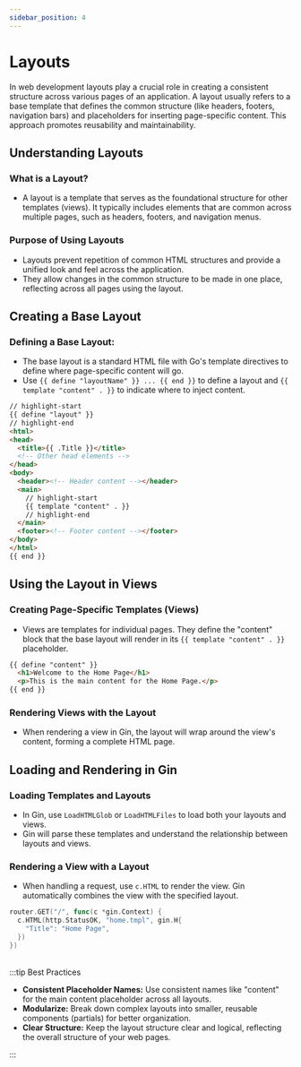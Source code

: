 ```yaml
---
sidebar_position: 4
---
```


# Layouts

In web development layouts play a crucial role in creating a consistent structure across various pages of an application. A layout usually refers to a base template that defines the common structure (like headers, footers, navigation bars) and placeholders for inserting page-specific content. This approach promotes reusability and maintainability.

## Understanding Layouts

### What is a Layout?

- A layout is a template that serves as the foundational structure for other templates (views). It typically includes elements that are common across multiple pages, such as headers, footers, and navigation menus.

### Purpose of Using Layouts

- Layouts prevent repetition of common HTML structures and provide a unified look and feel across the application.
- They allow changes in the common structure to be made in one place, reflecting across all pages using the layout.

## Creating a Base Layout

### Defining a Base Layout:

- The base layout is a standard HTML file with Go's template directives to define where page-specific content will go.
- Use `{{ define "layoutName" }} ... {{ end }}` to define a layout and `{{ template "content" . }}` to indicate where to inject content.

```html title="layout.tmpl"
// highlight-start
{{ define "layout" }}
// highlight-end
<html>
<head>
  <title>{{ .Title }}</title>
  <!-- Other head elements -->
</head>
<body>
  <header><!-- Header content --></header>
  <main>
    // highlight-start
    {{ template "content" . }}
    // highlight-end
  </main>
  <footer><!-- Footer content --></footer>
</body>
</html>
{{ end }}
```

## Using the Layout in Views

### Creating Page-Specific Templates (Views)

- Views are templates for individual pages. They define the "content" block that the base layout will render in its `{{ template "content" . }}` placeholder.

```html title="home.tmpl"
{{ define "content" }}
  <h1>Welcome to the Home Page</h1>
  <p>This is the main content for the Home Page.</p>
{{ end }}
```

### Rendering Views with the Layout

- When rendering a view in Gin, the layout will wrap around the view's content, forming a complete HTML page.


## Loading and Rendering in Gin

### Loading Templates and Layouts

- In Gin, use `LoadHTMLGlob` or `LoadHTMLFiles` to load both your layouts and views.
- Gin will parse these templates and understand the relationship between layouts and views.

### Rendering a View with a Layout

- When handling a request, use `c.HTML` to render the view. Gin automatically combines the view with the specified layout.

```go
router.GET("/", func(c *gin.Context) {
  c.HTML(http.StatusOK, "home.tmpl", gin.H{
    "Title": "Home Page",
  })
})
```

<br />
:::tip Best Practices

- **Consistent Placeholder Names:** Use consistent names like "content" for the main content placeholder across all layouts.
- **Modularize:** Break down complex layouts into smaller, reusable components (partials) for better organization.
- **Clear Structure:** Keep the layout structure clear and logical, reflecting the overall structure of your web pages.

:::
